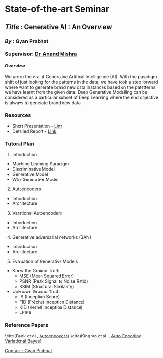 # State-of-the-art Seminar

## **_Title_** : Generative AI : An Overview

### **_By_** : Gyan Prabhat
### **Supervisor**: [Dr. Anand Mishra](https://anandmishra22.github.io/) <br>

#### Overview
We are in the era of Generative Artifical Intelligence (AI). With the paradigm shift of just looking for the patterns in the data, we have took a step forward where want to generate brand new data instances based on the patetterns we have learnt from the given data. Deep Generative Modelling can be considered as a particular subset of Deep Learning where the end objective is always to generate brand new data. 

### **Resources**
- Short Presentation - [Link]()
- Detailed Report - [Link]()

### Tutoral Plan
1. Introduction
- Machine Learning Paradigm
- Discriminative Model
- Generative Model
- Why Generative Model
2. Autoencoders
  - Introduction
  - Architecture
3. Varational Autoencoders
  - Introduction
  - Architecture
4. Generative adversarial networks (GAN)
  - Introduction
  - Architecture
5. Evaluation of Generative Models
  - Know the Ground Truth
    - MSE (Mean Squared Error)
    - PSNR (Peak Signal to Noise Ratio)
    - SSIM (Structural Similarity)
  - Unknown Ground Truth
     - IS (Inception Score)
     - FID (Fréchet Inception Distance)
     - KID (Kernel Inception Distance)
     - LPIPS

### Reference Papers
\cite{Bank et al., [Autoencoders](https://arxiv.org/pdf/2003.05991.pdf)}
\cite{Kingma et al. , [Auto-Encoding Variational Bayes](https://arxiv.org/pdf/1312.6114v10.pdf)}


[Contact : Gyan Prabhat](prabhat.1@iitj.ac.in)
